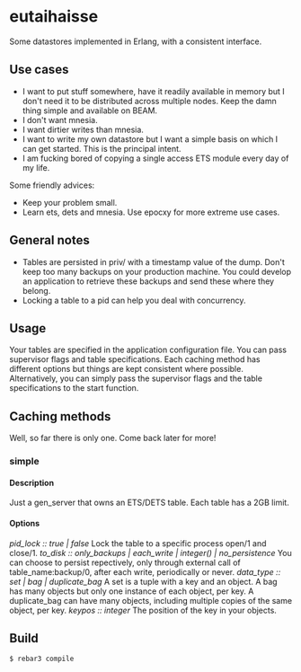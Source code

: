 # eutaihaisse

Some datastores implemented in Erlang, with a consistent interface.

## Use cases
- I want to put stuff somewhere, have it readily available in memory but I don't need it to be distributed across multiple nodes. Keep the damn thing simple and available on BEAM.
- I don't want mnesia.
- I want dirtier writes than mnesia.
- I want to write my own datastore but I want a simple basis on which I can get started. This is the principal intent.
- I am fucking bored of copying a single access ETS module every day of my life.

Some friendly advices:
- Keep your problem small.
- Learn ets, dets and mnesia. Use epocxy for more extreme use cases.

## General notes
- Tables are persisted in priv/ with a timestamp value of the dump. Don't keep too many backups on your production machine. You could develop an application to retrieve these backups and send these where they belong.
- Locking a table to a pid can help you deal with concurrency.

## Usage
Your tables are specified in the application configuration file. You can pass supervisor flags and table specifications. Each caching method has different options but things are kept consistent where possible. Alternatively, you can simply pass the supervisor flags and the table specifications to the start function.

## Caching methods
Well, so far there is only one. Come back later for more!

### simple
#### Description
Just a gen_server that owns an ETS/DETS table. Each table has a 2GB limit.

#### Options
*pid_lock :: true | false* Lock the table to a specific process open/1 and close/1.
*to_disk :: only_backups | each_write | integer() | no_persistence* You can choose to persist repectively, only through external call of table_name:backup/0, after each write, periodically or never.
*data_type :: set | bag | duplicate_bag* A set is a tuple with a key and an object. A bag has many objects but only one instance of each object, per key. A duplicate_bag can have many objects, including multiple copies of the same object, per key.
*keypos :: integer* The position of the key in your objects.

## Build

    $ rebar3 compile
